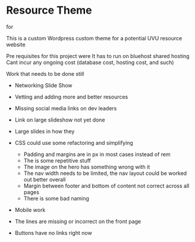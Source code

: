 # Resource Theme
for 

This is a custom Wordpress custom theme for a potential UVU resource website

Pre requisites for this project were
It has to run on bluehost shared hosting
Cant incur any ongoing cost (database cost, hosting cost, and such)



Work that needs to be done still
- Networking Slide Show
- Vetting and adding more and better resources
- Missing social media links on dev leaders
- Link on large slideshow not yet done
- Large slides in how they 
- CSS could use some refactoring and simplifying
  - Padding and margins are in px in most cases instead of rem
  - The is some repetitive stuff
  - The image on the hero has something wrong with it
  - The nav width needs to be limited, the nav layout could be worked out better overall
  - Margin between footer and bottom of content not correct across all pages
  - There is some bad naming
  
- Mobile work 
- The lines are missing or incorrect on the front page
- Buttons have no links right now

